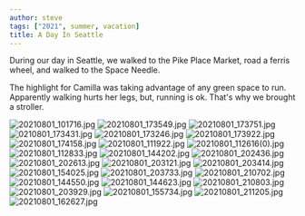 ```yaml
---
author: steve
tags: ["2021", summer, vacation]
title: A Day In Seattle
---
```

During our day in Seattle, we walked to the Pike Place Market, road a ferris wheel, and walked to the Space Needle.  

The highlight for Camilla was taking advantage of any green space to run. Apparently walking hurts her legs, but, running is ok. That's why we brought a stroller.  


![20210801_101716.jpg]({{site.baseurl}}/assets/media/20210801_101716.jpg)
![20210801_173549.jpg]({{site.baseurl}}/assets/media/20210801_173549.jpg)
![20210801_173751.jpg]({{site.baseurl}}/assets/media/20210801_173751.jpg)
![0210801_173431.jpg]({{site.baseurl}}/assets/media/20210801_173431.jpg)
![20210801_173246.jpg]({{site.baseurl}}/assets/media/20210801_173246.jpg)
![20210801_173922.jpg]({{site.baseurl}}/assets/media/20210801_173922.jpg)
![20210801_174158.jpg]({{site.baseurl}}/assets/media/20210801_174158.jpg)
![20210801_111922.jpg]({{site.baseurl}}/assets/media/20210801_111922.jpg)
![20210801_112616(0).jpg]({{site.baseurl}}/assets/media/20210801_112616(0).jpg)
![20210801_112833.jpg]({{site.baseurl}}/assets/media/20210801_112833.jpg)
![20210801_144202.jpg]({{site.baseurl}}/assets/media/20210801_144202.jpg)
![20210801_202436.jpg]({{site.baseurl}}/assets/media/20210801_202436.jpg)
![20210801_202613.jpg]({{site.baseurl}}/assets/media/20210801_202613.jpg)
![20210801_203121.jpg]({{site.baseurl}}/assets/media/20210801_203121.jpg)
![20210801_203414.jpg]({{site.baseurl}}/assets/media/20210801_203414.jpg)
![20210801_154025.jpg]({{site.baseurl}}/assets/media/20210801_154025.jpg)
![20210801_203733.jpg]({{site.baseurl}}/assets/media/20210801_203733.jpg)
![20210801_210702.jpg]({{site.baseurl}}/assets/media/20210801_210702.jpg)
![20210801_144550.jpg]({{site.baseurl}}/assets/media/20210801_144550.jpg)
![20210801_144623.jpg]({{site.baseurl}}/assets/media/20210801_144623.jpg)
![20210801_210803.jpg]({{site.baseurl}}/assets/media/20210801_210803.jpg)
![20210801_203929.jpg]({{site.baseurl}}/assets/media/20210801_203929.jpg)
![20210801_155734.jpg]({{site.baseurl}}/assets/media/20210801_155734.jpg)
![20210801_211205.jpg]({{site.baseurl}}/assets/media/20210801_211205.jpg)
![20210801_162627.jpg]({{site.baseurl}}/assets/media/20210801_162627.jpg)

